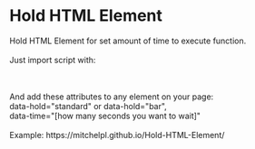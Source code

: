 # Hold HTML Element
Hold HTML Element for set amount of time to execute function.<br />
<br />
Just import script with:<br />
<script src="Hold.js"></script><br />
<br />
And add these attributes to any element on your page:<br />
data-hold="standard" or data-hold="bar",<br />
data-time="[how many seconds you want to wait]"<br />
<br />
Example:
https://mitchelpl.github.io/Hold-HTML-Element/
